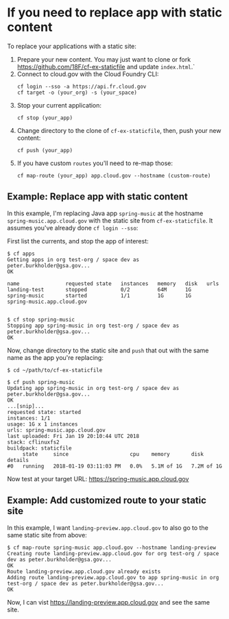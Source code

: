 # If you need to replace app with static content

To replace your applications with a static site:

1. Prepare your new content. You may just want to clone or fork
   https://github.com/18F/cf-ex-staticfile and update `index.html`.`
1. Connect to cloud.gov with the Cloud Foundry CLI:
    ```
    cf login --sso -a https://api.fr.cloud.gov
    cf target -o (your_org) -s (your_space)
    ```
2. Stop your current application:
    ```
    cf stop (your_app)
    ```
3. Change directory to the clone of `cf-ex-staticfile`, then, push your new content:
    ```
    cf push (your_app)
    ```
4. If you have custom `routes` you'll need to re-map those:
    ```
    cf map-route (your_app) app.cloud.gov --hostname (custom-route)
    ```

## Example: Replace app with static content

In this example, I'm replacing Java app `spring-music` at the hostname
`spring-music.app.cloud.gov` with the static site from
`cf-ex-staticfile`. It assumes you've already done `cf login --sso`:

First list the currents, and stop the app of interest:

```
$ cf apps
Getting apps in org test-org / space dev as peter.burkholder@gsa.gov...
OK

name               requested state   instances   memory   disk   urls
landing-test       stopped           0/2         64M      1G
spring-music       started           1/1         1G       1G     spring-music.app.cloud.gov


$ cf stop spring-music
Stopping app spring-music in org test-org / space dev as peter.burkholder@gsa.gov...
OK
```

Now, change directory to the static site and `push` that out with the same name as the app you're replacing:

```
$ cd ~/path/to/cf-ex-staticfile

$ cf push spring-music
Updating app spring-music in org test-org / space dev as peter.burkholder@gsa.gov...
OK
...[snip]...
requested state: started
instances: 1/1
usage: 1G x 1 instances
urls: spring-music.app.cloud.gov
last uploaded: Fri Jan 19 20:10:44 UTC 2018
stack: cflinuxfs2
buildpack: staticfile
     state     since                    cpu    memory       disk         details
#0   running   2018-01-19 03:11:03 PM   0.0%   5.1M of 1G   7.2M of 1G
```

Now test at your target URL: https://spring-music.app.cloud.gov

## Example: Add customized route to your static site
 
In this example, I want `landing-preview.app.cloud.gov` to also go to the same
static site from above:

```
$ cf map-route spring-music app.cloud.gov --hostname landing-preview
Creating route landing-preview.app.cloud.gov for org test-org / space dev as peter.burkholder@gsa.gov...
OK
Route landing-preview.app.cloud.gov already exists
Adding route landing-preview.app.cloud.gov to app spring-music in org test-org / space dev as peter.burkholder@gsa.gov...
OK
```

Now, I can vist https://landing-preview.app.cloud.gov and see the same site.






